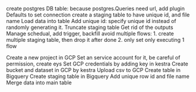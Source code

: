 <!-- Connecting to postgres -->
create postgres DB table:
    because postgres.Queries need url, add plugin Defaults to set connection
    create a staging table to have unique id, and file name
Load data into table
Add unique id: specify unique id instead of randomly generating it.
Truncate staging table
Get rid of the outputs
Manage schedual, add trigger, backfill
    avoid multiple flows:
        1. create multiple staging table, then drop it after done
        2. only set only executing 1 flow

<!-- Connecting to GCP -->
Create a new project in GCP
Set an service account for it, be careful of permission, create eys
Set GCP credentials by adding key in kestra 
Create bucket and dataset in GCP by kestra
Upload csv to GCP
Create table in Bigquery
Create staging table in Bigquery
Add unique row id and file name
Merge data into main table
